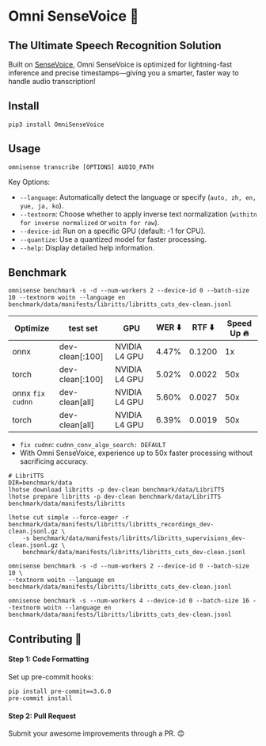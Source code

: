 # Omni SenseVoice 🚀

## The Ultimate Speech Recognition Solution

Built on [SenseVoice](https://github.com/FunAudioLLM/SenseVoice), Omni SenseVoice is optimized for lightning-fast inference and precise timestamps—giving you a smarter, faster way to handle audio transcription!

## Install

```
pip3 install OmniSenseVoice
```

## Usage

```
omnisense transcribe [OPTIONS] AUDIO_PATH
```

Key Options:

- `--language`: Automatically detect the language or specify (`auto, zh, en, yue, ja, ko`).
- `--textnorm`: Choose whether to apply inverse text normalization (`withitn for inverse normalized` or `woitn for raw`).
- `--device-id`: Run on a specific GPU (default: -1 for CPU).
- `--quantize`: Use a quantized model for faster processing.
- `--help`: Display detailed help information.

## Benchmark

`omnisense benchmark -s -d --num-workers 2 --device-id 0 --batch-size 10 --textnorm woitn --language en benchmark/data/manifests/libritts/libritts_cuts_dev-clean.jsonl`

| Optimize         | test set        | GPU           | WER ⬇️ | RTF ⬇️ | Speed Up 🔥 |
| ---------------- | --------------- | ------------- | ------ | ------ | ----------- |
| onnx             | dev-clean[:100] | NVIDIA L4 GPU | 4.47%  | 0.1200 | 1x          |
| torch            | dev-clean[:100] | NVIDIA L4 GPU | 5.02%  | 0.0022 | 50x         |
| onnx `fix cudnn` | dev-clean[all]  | NVIDIA L4 GPU | 5.60%  | 0.0027 | 50x         |
| torch            | dev-clean[all]  | NVIDIA L4 GPU | 6.39%  | 0.0019 | 50x         |

- `fix cudnn`: `cudnn_conv_algo_search: DEFAULT`
- With Omni SenseVoice, experience up to 50x faster processing without sacrificing accuracy.

```
# LibriTTS
DIR=benchmark/data
lhotse download libritts -p dev-clean benchmark/data/LibriTTS
lhotse prepare libritts -p dev-clean benchmark/data/LibriTTS benchmark/data/manifests/libritts

lhotse cut simple --force-eager -r benchmark/data/manifests/libritts/libritts_recordings_dev-clean.jsonl.gz \
    -s benchmark/data/manifests/libritts/libritts_supervisions_dev-clean.jsonl.gz \
    benchmark/data/manifests/libritts/libritts_cuts_dev-clean.jsonl

omnisense benchmark -s -d --num-workers 2 --device-id 0 --batch-size 10 \
--textnorm woitn --language en benchmark/data/manifests/libritts/libritts_cuts_dev-clean.jsonl

omnisense benchmark -s --num-workers 4 --device-id 0 --batch-size 16 --textnorm woitn --language en benchmark/data/manifests/libritts/libritts_cuts_dev-clean.jsonl
```

## Contributing 🙌

#### Step 1: Code Formatting

Set up pre-commit hooks:

```
pip install pre-commit==3.6.0
pre-commit install
```

#### Step 2: Pull Request

Submit your awesome improvements through a PR. 😊
